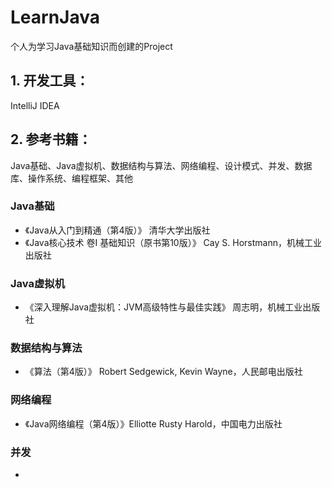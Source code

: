 ﻿# LearnJava

  个人为学习Java基础知识而创建的Project 

## 1. 开发工具： 
  IntelliJ IDEA

## 2. 参考书籍：  
  Java基础、Java虚拟机、数据结构与算法、网络编程、设计模式、并发、数据库、操作系统、编程框架、其他

### Java基础  
* 《Java从入门到精通（第4版）》 清华大学出版社 
* 《Java核心技术 卷I 基础知识（原书第10版）》 Cay S. Horstmann，机械工业出版社 

### Java虚拟机  
* 《深入理解Java虚拟机：JVM高级特性与最佳实践》 周志明，机械工业出版社

### 数据结构与算法  
* 《算法（第4版）》 Robert Sedgewick, Kevin Wayne，人民邮电出版社

### 网络编程  

* 《Java网络编程（第4版）》Elliotte Rusty Harold，中国电力出版社

### 并发  
-

